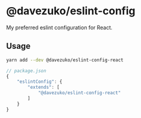# @davezuko/eslint-config

My preferred eslint configuration for React.

## Usage

```sh
yarn add --dev @davezuko/eslint-config-react
```

```js
// package.json
{
    "eslintConfig": {
        "extends": [
            "@davezuko/eslint-config-react"
        ]
    }
}
```
